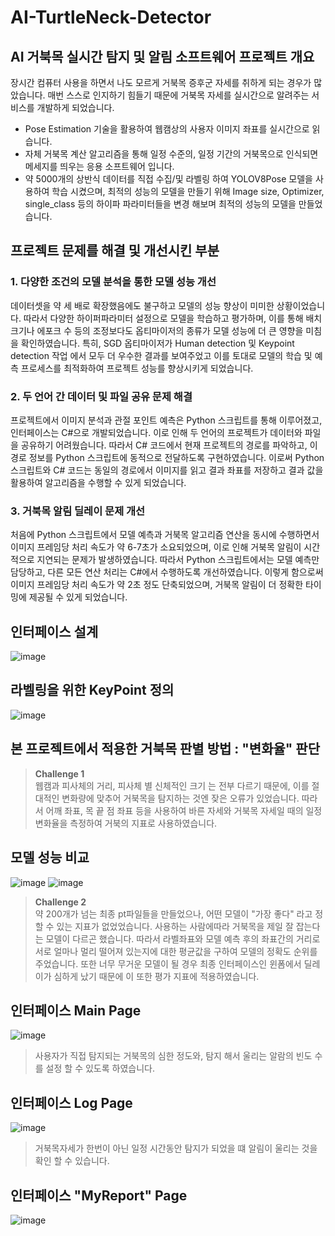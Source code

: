 # AI-TurtleNeck-Detector
## AI 거북목 실시간 탐지 및 알림 소프트웨어 프로젝트 개요 
장시간 컴퓨터 사용을 하면서 나도 모르게 거북목 증후군 자세를 취하게 되는 경우가 많았습니다.
매번 스스로 인지하기 힘들기 때문에 거북목 자세를 실시간으로 알려주는 서비스를 개발하게 되었습니다. 
- Pose Estimation 기술을 활용하여 웹캠상의 사용자 이미지 좌표를 실시간으로 읽습니다.
- 자체 거북목 계산 알고리즘을 통해 일정 수준의, 일정 기간의 거북목으로 인식되면 메세지를 띄우는 응용 소프트웨어 입니다.
- 약 5000개의 상반식 데이터를 직접 수집/및 라벨링 하여 YOLOV8Pose 모델을 사용하여 학습 시켰으며, 최적의 성능의 모델을 만들기 위해 Image size, Optimizer, single_class 등의 하이파 파라미터들을 변경 해보며 최적의 성능의 모델을 만들었습니다.

## 프로젝트 문제를 해결 및 개선시킨 부분 

### 1. 다양한 조건의 모델 분석을 통한 모델 성능 개선
데이터셋을 약 세 배로 확장했음에도 불구하고 모델의 성능 향상이 미미한 상황이었습니다. 따라서 다양한 하이퍼파라미터 설정으로 모델을 학습하고 평가하며, 이를 통해 배치 크기나 에포크 수 등의 조정보다도 옵티마이저의 종류가 모델 성능에 더 큰 영향을 미침을 확인하였습니다. 특히, SGD 옵티마이저가 Human detection 및 Keypoint detection 작업 에서 모두 더 우수한 결과를 보여주었고 이를 토대로 모델의 학습 및 예측 프로세스를 최적화하여 프로젝트 성능를 향상시키게 되었습니다.

### 2. 두 언어 간 데이터 및 파일 공유 문제 해결
프로젝트에서 이미지 분석과 관절 포인트 예측은 Python 스크립트를 통해 이루어졌고, 인터페이스는 C#으로 개발되었습니다. 이로 인해 두 언어의 프로젝트가 데이터와 파일을 공유하기 어려웠습니다. 따라서 C# 코드에서 현재 프로젝트의 경로를 파악하고, 이 경로 정보를 Python 스크립트에 동적으로 전달하도록 구현하였습니다. 이로써 Python 스크립트와 C# 코드는 동일의 경로에서 이미지를 읽고 결과 좌표를 저장하고 결과 값을 활용하여 알고리즘을 수행할 수 있게 되었습니다.

### 3. 거북목 알림 딜레이 문제 개선
처음에 Python 스크립트에서 모델 예측과 거북목 알고리즘 연산을 동시에 수행하면서 이미지 프레임당 처리 속도가 약 6-7초가 소요되었으며, 이로 인해 거북목 알림이 시간적으로 지연되는 문제가 발생하였습니다. 따라서 Python 스크립트에서는 모델 예측만 담당하고, 다른 모든 연산 처리는 C#에서 수행하도록 개선하였습니다. 이렇게 함으로써 이미지 프레임당 처리 속도가 약 2초 정도 단축되었으며, 거북목 알림이 더 정확한 타이밍에 제공될 수 있게 되었습니다.
  
## 인터페이스 설계 
![image](https://github.com/JinnyKo/AI-TurtleNeck-Detector/assets/93627969/239c8564-e7ae-4d43-b866-41c6dcc49b39)

## 라벨링을 위한 KeyPoint 정의 
![image](https://github.com/JinnyKo/AI-TurtleNeck-Detector/assets/93627969/94dd0543-94c2-4ddf-a283-711d5b4e1e69) 

## 본 프로젝트에서 적용한 거북목 판별 방법 : "변화율" 판단 


> **Challenge 1**   
웹캠과 피사체의 거리, 피사체 별 신체적인 크기 는 전부 다르기 때문에, 이를 절대적인 변화량에 맞추어 거북목을 탐지하는 것엔 잦은 오류가 있었습니다.  따라서 어깨 좌표, 목 끝 점 좌표 등을 사용하여 바른 자세와 거북목 자세일 때의 일정 변화율을 측정하여 거북의 지표로 사용하였습니다. 

## 모델 성능 비교
![image](https://github.com/JinnyKo/AI-TurtleNeck-Detector/assets/93627969/641695ce-6691-48f4-9978-a7ab11dd5bd6)
![image](https://github.com/JinnyKo/AI-TurtleNeck-Detector/assets/93627969/9b2130bc-0740-4092-9103-005e517861c7)

> **Challenge 2**   
약 200개가 넘는 최종 pt파일들을 만들었으나, 어떤 모델이 "가장 좋다" 라고 정할 수 있는 지표가 없었었습니다. 사용하는 사람에따라 거북목을 제일 잘 잡는다는 모델이 다르곤 했습니다. 
따라서 라벨좌표와 모델 예측 후의 좌표간의 거리로 서로 얼마나 멀리 떨어져 있는지에 대한 평균값을 구하여 모델의 정확도 순위를 주었습니다. 또한 너무 무거운 모델이 될 경우 최종 인터페이스인 윈폼에서 딜레이가 심하게 났기 때문에 이 또한 평가 지표에 적용하였습니다.

## 인터페이스 Main Page
![image](https://github.com/JinnyKo/AI-TurtleNeck-Detector/assets/93627969/4c2e7ba6-9870-4fe4-a55f-9a391419d9d9)

>사용자가 직접 탐지되는 거북목의 심한 정도와, 탐지 해서 울리는 알람의 빈도 수 를 설정 할 수 있도록 하였습니다. 

## 인터페이스 Log Page
![image](https://github.com/JinnyKo/AI-TurtleNeck-Detector/assets/93627969/bfb38e86-abe0-4ab2-abf3-126d1e835286)
>거북목자세가 한번이 아닌 일정 시간동안 탐지가 되었을 떄 알림이 울리는 것을 확인 할 수 있습니다.

## 인터페이스 "MyReport" Page 
![image](https://github.com/JinnyKo/AI-TurtleNeck-Detector/assets/93627969/a50a4095-a070-4a69-9e19-d927a61cdaa1)


















